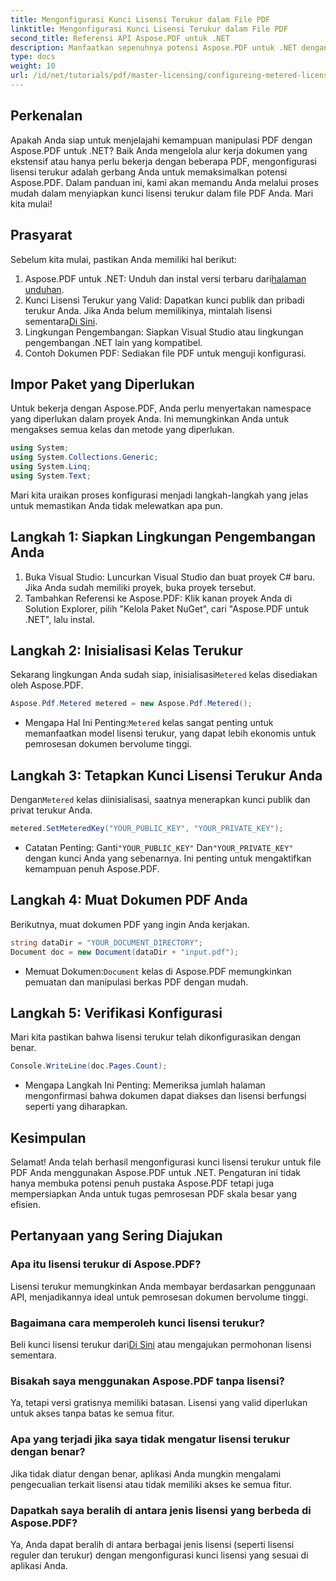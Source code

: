 ```yaml
---
title: Mengonfigurasi Kunci Lisensi Terukur dalam File PDF
linktitle: Mengonfigurasi Kunci Lisensi Terukur dalam File PDF
second_title: Referensi API Aspose.PDF untuk .NET
description: Manfaatkan sepenuhnya potensi Aspose.PDF untuk .NET dengan panduan langkah demi langkah kami untuk mengonfigurasi lisensi terukur. Baik Anda menangani alur kerja PDF yang ekstensif atau membuat penyesuaian kecil.
type: docs
weight: 10
url: /id/net/tutorials/pdf/master-licensing/configureing-metered-license-keys/
---
```

## Perkenalan

Apakah Anda siap untuk menjelajahi kemampuan manipulasi PDF dengan Aspose.PDF untuk .NET? Baik Anda mengelola alur kerja dokumen yang ekstensif atau hanya perlu bekerja dengan beberapa PDF, mengonfigurasi lisensi terukur adalah gerbang Anda untuk memaksimalkan potensi Aspose.PDF. Dalam panduan ini, kami akan memandu Anda melalui proses mudah dalam menyiapkan kunci lisensi terukur dalam file PDF Anda. Mari kita mulai!

## Prasyarat

Sebelum kita mulai, pastikan Anda memiliki hal berikut:

1.  Aspose.PDF untuk .NET: Unduh dan instal versi terbaru dari[halaman unduhan](https://releases.aspose.com/pdf/net/).
2.  Kunci Lisensi Terukur yang Valid: Dapatkan kunci publik dan pribadi terukur Anda. Jika Anda belum memilikinya, mintalah lisensi sementara[Di Sini](https://purchase.aspose.com/temporary-license/).
3. Lingkungan Pengembangan: Siapkan Visual Studio atau lingkungan pengembangan .NET lain yang kompatibel.
4. Contoh Dokumen PDF: Sediakan file PDF untuk menguji konfigurasi.

## Impor Paket yang Diperlukan

Untuk bekerja dengan Aspose.PDF, Anda perlu menyertakan namespace yang diperlukan dalam proyek Anda. Ini memungkinkan Anda untuk mengakses semua kelas dan metode yang diperlukan.

```csharp
using System;
using System.Collections.Generic;
using System.Linq;
using System.Text;
```

Mari kita uraikan proses konfigurasi menjadi langkah-langkah yang jelas untuk memastikan Anda tidak melewatkan apa pun.

## Langkah 1: Siapkan Lingkungan Pengembangan Anda

1. Buka Visual Studio: Luncurkan Visual Studio dan buat proyek C# baru. Jika Anda sudah memiliki proyek, buka proyek tersebut.
2. Tambahkan Referensi ke Aspose.PDF: Klik kanan proyek Anda di Solution Explorer, pilih "Kelola Paket NuGet", cari "Aspose.PDF untuk .NET", lalu instal.

## Langkah 2: Inisialisasi Kelas Terukur

 Sekarang lingkungan Anda sudah siap, inisialisasi`Metered` kelas disediakan oleh Aspose.PDF.

```csharp
Aspose.Pdf.Metered metered = new Aspose.Pdf.Metered();
```

-  Mengapa Hal Ini Penting:`Metered` kelas sangat penting untuk memanfaatkan model lisensi terukur, yang dapat lebih ekonomis untuk pemrosesan dokumen bervolume tinggi.

## Langkah 3: Tetapkan Kunci Lisensi Terukur Anda

 Dengan`Metered` kelas diinisialisasi, saatnya menerapkan kunci publik dan privat terukur Anda.

```csharp
metered.SetMeteredKey("YOUR_PUBLIC_KEY", "YOUR_PRIVATE_KEY");
```

-  Catatan Penting: Ganti`"YOUR_PUBLIC_KEY"` Dan`"YOUR_PRIVATE_KEY"` dengan kunci Anda yang sebenarnya. Ini penting untuk mengaktifkan kemampuan penuh Aspose.PDF.

## Langkah 4: Muat Dokumen PDF Anda

Berikutnya, muat dokumen PDF yang ingin Anda kerjakan.

```csharp
string dataDir = "YOUR_DOCUMENT_DIRECTORY";
Document doc = new Document(dataDir + "input.pdf");
```

-  Memuat Dokumen:`Document` kelas di Aspose.PDF memungkinkan pemuatan dan manipulasi berkas PDF dengan mudah.

## Langkah 5: Verifikasi Konfigurasi

Mari kita pastikan bahwa lisensi terukur telah dikonfigurasikan dengan benar.

```csharp
Console.WriteLine(doc.Pages.Count);
```

- Mengapa Langkah Ini Penting: Memeriksa jumlah halaman mengonfirmasi bahwa dokumen dapat diakses dan lisensi berfungsi seperti yang diharapkan.

## Kesimpulan

Selamat! Anda telah berhasil mengonfigurasi kunci lisensi terukur untuk file PDF Anda menggunakan Aspose.PDF untuk .NET. Pengaturan ini tidak hanya membuka potensi penuh pustaka Aspose.PDF tetapi juga mempersiapkan Anda untuk tugas pemrosesan PDF skala besar yang efisien.

## Pertanyaan yang Sering Diajukan

### Apa itu lisensi terukur di Aspose.PDF?  
Lisensi terukur memungkinkan Anda membayar berdasarkan penggunaan API, menjadikannya ideal untuk pemrosesan dokumen bervolume tinggi.

### Bagaimana cara memperoleh kunci lisensi terukur?  
 Beli kunci lisensi terukur dari[Di Sini](https://purchase.aspose.com/buy) atau mengajukan permohonan lisensi sementara.

### Bisakah saya menggunakan Aspose.PDF tanpa lisensi?  
Ya, tetapi versi gratisnya memiliki batasan. Lisensi yang valid diperlukan untuk akses tanpa batas ke semua fitur.

### Apa yang terjadi jika saya tidak mengatur lisensi terukur dengan benar?  
Jika tidak diatur dengan benar, aplikasi Anda mungkin mengalami pengecualian terkait lisensi atau tidak memiliki akses ke semua fitur.

### Dapatkah saya beralih di antara jenis lisensi yang berbeda di Aspose.PDF?  
Ya, Anda dapat beralih di antara berbagai jenis lisensi (seperti lisensi reguler dan terukur) dengan mengonfigurasi kunci lisensi yang sesuai di aplikasi Anda.